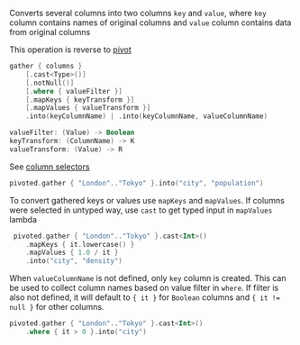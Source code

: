 [//]: # (title: gather)

<!---IMPORT org.jetbrains.kotlinx.dataframe.samples.api.Modify-->

Converts several columns into two columns `key` and `value`, where `key` column contains names of original columns and `value` column contains data from original columns

This operation is reverse to [pivot](pivot.md)

```kotlin
gather { columns }
    [.cast<Type>()]
    [.notNull()]
    [.where { valueFilter }]
    [.mapKeys { keyTransform }]
    [.mapValues { valueTransform }]
    .into(keyColumnName) | .into(keyColumnName, valueColumnName)

valueFilter: (Value) -> Boolean
keyTransform: (ColumnName) -> K
valueTransform: (Value) -> R 
```

See [column selectors](ColumnSelectors.md)

<!---FUN gather-->

```kotlin
pivoted.gather { "London".."Tokyo" }.into("city", "population")
```

<!---END-->

To convert gathered keys or values use `mapKeys` and `mapValues`. If columns were selected in untyped way, use `cast` to get typed input in `mapValues` lambda

<!---FUN gatherWithMapping-->

```kotlin
 pivoted.gather { "London".."Tokyo" }.cast<Int>()
    .mapKeys { it.lowercase() }
    .mapValues { 1.0 / it }
    .into("city", "density")
```

<!---END-->

When `valueColumnName` is not defined, only `key` column is created. This can be used to collect column names based on value filter in `where`. If filter is also not defined, it will default to `{ it }` for `Boolean` columns and `{ it != null }` for other columns.

<!---FUN gatherNames-->

```kotlin
pivoted.gather { "London".."Tokyo" }.cast<Int>()
    .where { it > 0 }.into("city")
```

<!---END-->
